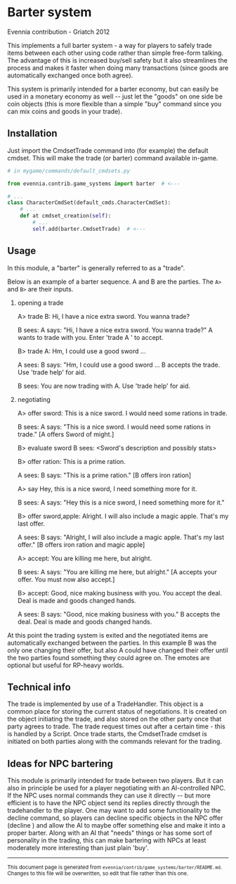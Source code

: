 # Barter system

Evennia contribution - Griatch 2012

This implements a full barter system - a way for players to safely
trade items between each other using code rather than simple free-form
talking.  The advantage of this is increased buy/sell safety but it
also streamlines the process and makes it faster when doing many
transactions (since goods are automatically exchanged once both
agree).

This system is primarily intended for a barter economy, but can easily
be used in a monetary economy as well -- just let the "goods" on one
side be coin objects (this is more flexible than a simple "buy"
command since you can mix coins and goods in your trade).

## Installation

Just import the CmdsetTrade command into (for example) the default
cmdset. This will make the trade (or barter) command available
in-game.

```python
# in mygame/commands/default_cmdsets.py

from evennia.contrib.game_systems import barter  # <---

# ...
class CharacterCmdSet(default_cmds.CharacterCmdSet):
    # ...
    def at cmdset_creation(self):
        # ...
        self.add(barter.CmdsetTrade)  # <---

```

## Usage

In this module, a "barter" is generally referred to as a "trade".

Below is an example of a barter sequence. A and B are the parties.
The `A>` and `B>` are their inputs.

1) opening a trade

    A> trade B: Hi, I have a nice extra sword. You wanna trade?

    B sees:
    A says: "Hi, I have a nice extra sword. You wanna trade?"
       A wants to trade with you. Enter 'trade A <emote>' to accept.

    B> trade A: Hm, I could use a good sword ...

    A sees:
    B says: "Hm, I could use a good sword ...
       B accepts the trade. Use 'trade help' for aid.

    B sees:
    You are now trading with A. Use 'trade help' for aid.

2) negotiating

    A> offer sword: This is a nice sword. I would need some rations in trade.

    B sees: A says: "This is a nice sword. I would need some rations in trade."
       [A offers Sword of might.]

    B> evaluate sword
    B sees:
    <Sword's description and possibly stats>

    B> offer ration: This is a prime ration.

    A sees:
    B says: "This is a prime ration."
      [B offers iron ration]

    A> say Hey, this is a nice sword, I need something more for it.

    B sees:
    A says: "Hey this is a nice sword, I need something more for it."

    B> offer sword,apple: Alright. I will also include a magic apple. That's my last offer.

    A sees:
    B says: "Alright, I will also include a magic apple. That's my last offer."
      [B offers iron ration and magic apple]

    A> accept: You are killing me here, but alright.

    B sees: A says: "You are killing me here, but alright."
      [A accepts your offer. You must now also accept.]

    B> accept: Good, nice making business with you.
      You accept the deal. Deal is made and goods changed hands.

    A sees: B says: "Good, nice making business with you."
      B accepts the deal. Deal is made and goods changed hands.

At this point the trading system is exited and the negotiated items
are automatically exchanged between the parties. In this example B was
the only one changing their offer, but also A could have changed their
offer until the two parties found something they could agree on. The
emotes are optional but useful for RP-heavy worlds.

## Technical info

The trade is implemented by use of a TradeHandler. This object is a
common place for storing the current status of negotiations. It is
created on the object initiating the trade, and also stored on the
other party once that party agrees to trade. The trade request times
out after a certain time - this is handled by a Script. Once trade
starts, the CmdsetTrade cmdset is initiated on both parties along with
the commands relevant for the trading.

## Ideas for NPC bartering

This module is primarily intended for trade between two players. But
it can also in principle be used for a player negotiating with an
AI-controlled NPC. If the NPC uses normal commands they can use it
directly -- but more efficient is to have the NPC object send its
replies directly through the tradehandler to the player. One may want
to add some functionality to the decline command, so players can
decline specific objects in the NPC offer (decline <object>) and allow
the AI to maybe offer something else and make it into a proper
barter.  Along with an AI that "needs" things or has some sort of
personality in the trading, this can make bartering with NPCs at least
moderately more interesting than just plain 'buy'.


----

<small>This document page is generated from `evennia/contrib/game_systems/barter/README.md`. Changes to this
file will be overwritten, so edit that file rather than this one.</small>
